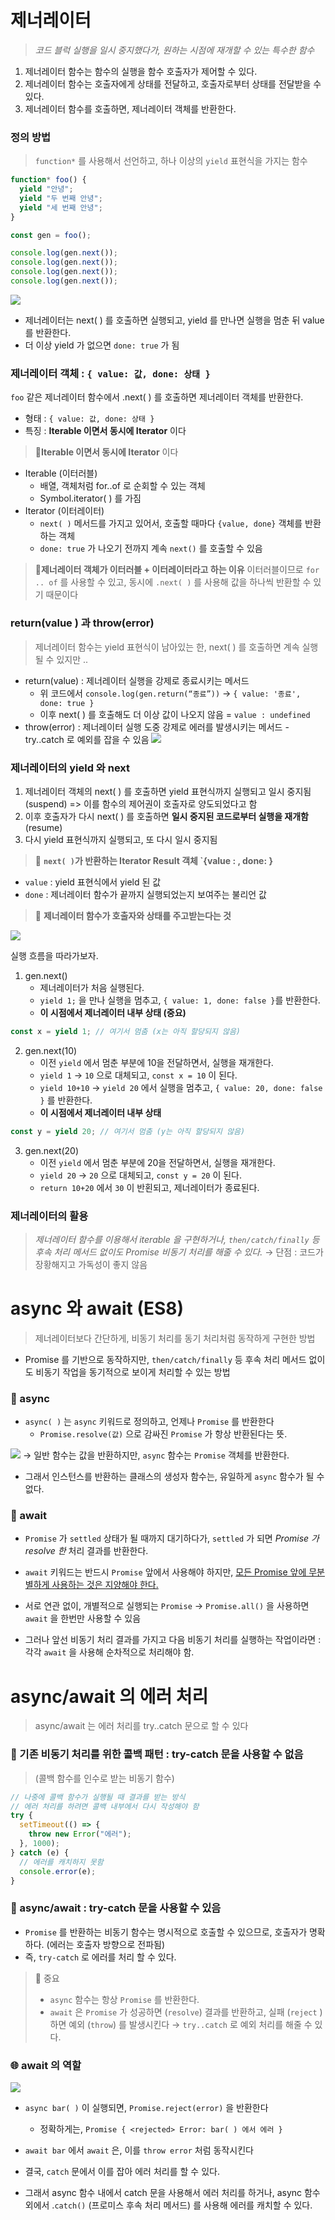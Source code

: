 # 제너레이터

> _코드 블럭 실행을 일시 중지했다가, 원하는 시점에 재개할 수 있는 특수한 함수_

1. 제너레이터 함수는 함수의 실행을 함수 호출자가 제어할 수 있다.
2. 제너레이터 함수는 호출자에게 상태를 전달하고, 호출자로부터 상태를 전달받을 수 있다.
3. 제너레이터 함수를 호출하면, 제너레이터 객체를 반환한다.

### 정의 방법

> `function*` 를 사용해서 선언하고, 하나 이상의 `yield` 표현식을 가지는 함수

```js
function* foo() {
  yield "안녕";
  yield "두 번째 안녕";
  yield "세 번째 안녕";
}

const gen = foo();

console.log(gen.next());
console.log(gen.next());
console.log(gen.next());
console.log(gen.next());
```

![](https://i.imgur.com/SNl1JOB.png)

- 제너레이터는 next( ) 를 호출하면 실행되고, yield 를 만나면 실행을 멈춘 뒤 value 를 반환한다.
- 더 이상 yield 가 없으면 `done: true` 가 됨

### 제너레이터 객체 : `{ value: 값, done: 상태 }`

`foo` 같은 제너레이터 함수에서 .next( ) 를 호출하면 제너레이터 객체를 반환한다.

- 형태 : `{ value: 값, done: 상태 }`
- 특징 : **Iterable 이면서 동시에 Iterator** 이다

> 🚀**Iterable 이면서 동시에 Iterator** 이다

- Iterable (이터러블)
  - 배열, 객체처럼 for..of 로 순회할 수 있는 객체
  - Symbol.iterator( ) 를 가짐
- Iterator (이터레이터)
  - `next( )` 메서드를 가지고 있어서, 호출할 때마다 `{value, done}` 객체를 반환하는 객체
  - `done: true` 가 나오기 전까지 계속 `next()` 를 호출할 수 있음

> 🔔**제너레이터 객체가 이터러블 + 이터레이터라고 하는 이유**
> 이터러블이므로 `for .. of` 를 사용할 수 있고,
> 동시에 `.next( )` 를 사용해 값을 하나씩 반환할 수 있기 때문이다

### return(value ) 과 throw(error)

> 제너레이터 함수는 yield 표현식이 남아있는 한, next( ) 를 호출하면 계속 실행될 수 있지만 ..

- return(value) : 제너레이터 실행을 강제로 종료시키는 메서드
  - 위 코드에서 `console.log(gen.return(“종료”))` → `{ value: '종료', done: true }`
  - 이후 next( ) 를 호출해도 더 이상 값이 나오지 않음 = `value : undefined`
- throw(error) : 제너레이터 실행 도중 강제로 에러를 발생시키는 메서드 - try..catch 로 예외를 잡을 수 있음
  ![](https://i.imgur.com/bpLZyUM.png)

### 제너레이터의 yield 와 next

1. 제너레이터 객체의 next( ) 를 호출하면 yield 표현식까지 실행되고 일시 중지됨 (suspend)
   => 이를 함수의 제어권이 호출자로 양도되었다고 함
2. 이후 호출자가 다시 next( ) 를 호출하면 **일시 중지된 코드로부터 실행을 재개함** (resume)
3. 다시 yield 표현식까지 실행되고, 또 다시 일시 중지됨

> 🚀 **`next( )`가 반환하는 Iterator Result 객체 `{value : , done: }**

- `value` : yield 표현식에서 yield 된 값
- `done` : 제너레이터 함수가 끝까지 실행되었는지 보여주는 불리언 값

> 🚀 **제너레이터 함수가 호출자와 상태를 주고받는다는 것**

![](https://i.imgur.com/DXXZGQO.png)

실행 흐름을 따라가보자.

1. gen.next()
   - 제너레이터가 처음 실행된다.
   - `yield 1;` 을 만나 실행을 멈추고, `{ value: 1, done: false }`를 반환한다.
   - **이 시점에서 제너레이터 내부 상태 (중요)**

```js
const x = yield 1; // 여기서 멈춤 (x는 아직 할당되지 않음)
```

2. gen.next(10)
   - 이전 `yield` 에서 멈춘 부분에 10을 전달하면서, 실행을 재개한다.
   - `yield 1` → `10` 으로 대체되고, `const x = 10` 이 된다.
   - `yield 10+10` → `yield 20` 에서 실행을 멈추고, `{ value: 20, done: false }` 를 반환한다.
   - **이 시점에서 제너레이터 내부 상태**

```js
const y = yield 20; // 여기서 멈춤 (y는 아직 할당되지 않음)
```

3. gen.next(20)
   - 이전 `yield` 에서 멈춘 부분에 20을 전달하면서, 실행을 재개한다.
   - `yield 20` → `20` 으로 대체되고, `const y = 20` 이 된다.
   - `return 10+20` 에서 `30` 이 반횐되고, 제너레이터가 종료된다.

### 제너레이터의 활용

> _제너레이터 함수를 이용해서 iterable 을 구현하거나,_
> _`then/catch/finally` 등 후속 처리 메서드 없이도 Promise 비동기 처리를 해줄 수 있다._
> → 단점 : 코드가 장황해지고 가독성이 좋지 않음

# async 와 await (ES8)

> 제너레이터보다 간단하게, 비동기 처리를 동기 처리처럼 동작하게 구현한 방법

- Promise 를 기반으로 동작하지만, `then/catch/finally` 등 후속 처리 메서드 없이도 비동기 작업을 동기적으로 보이게 처리할 수 있는 방법

### 🚀 async

- `async( )` 는 `async` 키워드로 정의하고, 언제나 `Promise` 를 반환한다
  - `Promise.resolve(값)` 으로 감싸진 `Promise` 가 항상 반환된다는 뜻.

![](https://i.imgur.com/O1JUFeS.png)
→ 일반 함수는 값을 반환하지만, `async` 함수는 `Promise` 객체를 반환한다.

- 그래서 인스턴스를 반환하는 클래스의 생성자 함수는, 유일하게 `async` 함수가 될 수 없다.

### 🚀 await

- `Promise` 가 `settled` 상태가 될 때까지 대기하다가, `settled` 가 되면 _Promise 가 resolve 한_ 처리 결과를 반환한다.
- `await` 키워드는 반드시 `Promise` 앞에서 사용해야 하지만, <u>모든 Promise 앞에 무분별하게 사용하는 것은 지양해야 한다.</u>

- 서로 연관 없이, 개별적으로 실행되는 `Promise` → `Promise.all()` 을 사용하면 `await` 을 한번만 사용할 수 있음
- 그러나 앞선 비동기 처리 결과를 가지고 다음 비동기 처리를 실행하는 작업이라면 : 각각 `await` 을 사용해 순차적으로 처리해야 함.

# async/await 의 에러 처리

> async/await 는 에러 처리를 try..catch 문으로 할 수 있다

### 🚀 기존 비동기 처리를 위한 콜백 패턴 : try-catch 문을 사용할 수 없음

> (콜백 함수를 인수로 받는 비동기 함수)

```js fold title="콜백함수를 인수로 받는 비동기함수"
// 나중에 콜백 함수가 실행될 때 결과를 받는 방식
// 에러 처리를 하려면 콜백 내부에서 다시 작성해야 함
try {
  setTimeout(() => {
    throw new Error("에러");
  }, 1000);
} catch (e) {
  // 에러를 캐치하지 못함
  console.error(e);
}
```

### 🚀 async/await : try-catch 문을 사용할 수 있음

- `Promise` 를 반환하는 비동기 함수는 명시적으로 호출할 수 있으므로, 호출자가 명확하다.
  (에러는 호출자 방향으로 전파됨)
- 즉, `try-catch` 로 에러를 처리 할 수 있다.

> 🔔 중요
>
> - `async` 함수는 항상 `Promise` 를 반환한다.
> - `await` 은 `Promise` 가 성공하면 (`resolve`) 결과를 반환하고, 실패 (`reject` ) 하면 예외 (`throw`) 를 발생시킨다 → `try..catch` 로 예외 처리를 해줄 수 있다.

### 🌐 await 의 역할

![](https://i.imgur.com/uOO0Ijr.png)

- `async bar( )` 이 실행되면, `Promise.reject(error)` 을 반환한다
  - 정확하게는, `Promise { <rejected> Error: bar( ) 에서 에러 }`
- `await bar` 에서 `await` 은, 이를 `throw error` 처럼 동작시킨다
- 결국, `catch` 문에서 이를 잡아 에러 처리를 할 수 있다.

- 그래서 async 함수 내에서 catch 문을 사용해서 에러 처리를 하거나,
  async 함수 외에서 .`catch()` (프로미스 후속 처리 메서드) 를 사용해 에러를 캐치할 수 있다.
